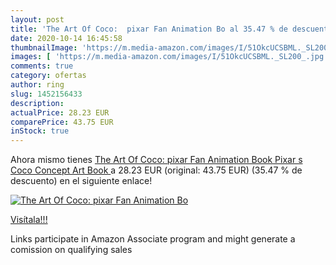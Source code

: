 ```yaml
---
layout: post
title: 'The Art Of Coco:  pixar Fan Animation Bo al 35.47 % de descuento'
date: 2020-10-14 16:45:58
thumbnailImage: 'https://m.media-amazon.com/images/I/51OkcUCSBML._SL200_.jpg'
images: [ 'https://m.media-amazon.com/images/I/51OkcUCSBML._SL200_.jpg' ]
comments: true
category: ofertas
author: ring
slug: 1452156433
description:
actualPrice: 28.23 EUR
comparePrice: 43.75 EUR
inStock: true
---
```


Ahora mismo tienes [The Art Of Coco:  pixar Fan Animation Book  Pixar s Coco Concept Art Book ](https://www.amazon.es/dp/1452156433/?tag=tolees-21) a 28.23 EUR (original: 43.75 EUR) (35.47 %  de descuento) en el siguiente enlace!

[![The Art Of Coco:  pixar Fan Animation Bo](https://m.media-amazon.com/images/I/51OkcUCSBML._SL200_.jpg)](https://www.amazon.es/dp/1452156433/?tag=tolees-21)

[Visítala!!!](https://www.amazon.es/dp/1452156433/?tag=tolees-21)

Links participate in Amazon Associate program and might generate a comission on qualifying sales
